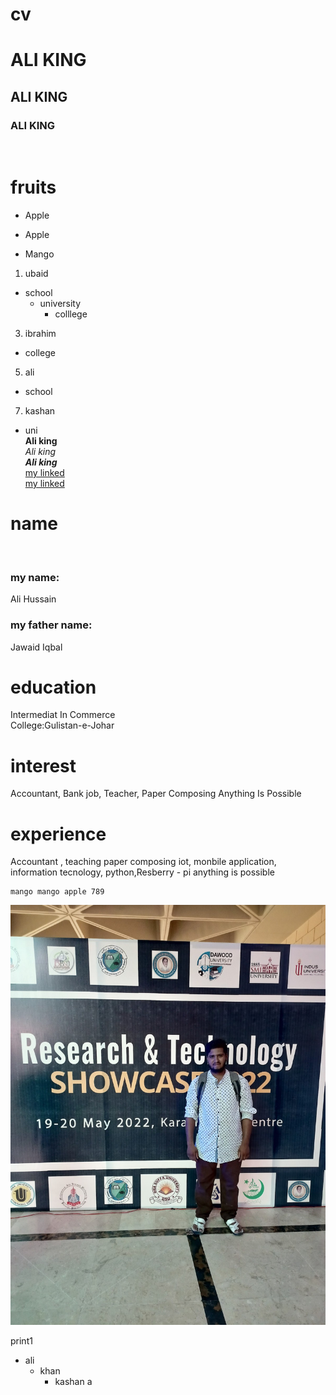 # cv
# ALI KING
## ALI KING
### ALI KING

<br>
 
# fruits 
+ Apple
- Apple
+ Mango
1. ubaid
  + school
    + university
      + colllege  
3. ibrahim 
 + college 
5. ali
 + school
7. kashan
 + uni </br>
**Ali king** </br>
*Ali king* </br>
***Ali king***  </br>
[my linked](https://youtube.com/channel/UC2DYveYhTkGZI2lwqAYrVhw) </br>
[my linked](https://tse2.mm.bing.net/th?id=OIP.Y2U33GE7LdQ4mTz2Vhd2RwHaFj&pid=Api&P=0)

# **name**
</br>

### my name:
Ali Hussain 
</br>

### my father name:
Jawaid Iqbal 
</br>

# **education**
Intermediat In Commerce </br>
College:Gulistan-e-Johar 
</br>

# **interest** 
Accountant, Bank job, Teacher, Paper Composing Anything Is Possible 
</br>

# **experience** 
Accountant , teaching paper composing iot, monbile application, information tecnology, python,Resberry - pi anything is possible 
</br>

<!---
mango
--->

```
mango mango apple 789
```

![print](https://github.com/alikingdontcompromise/cv/blob/main/WhatsApp%20Image%202022-07-30%20at%2011.45.52%20PM.jpeg)

print1
   * ali 
     * khan
       * kashan a
